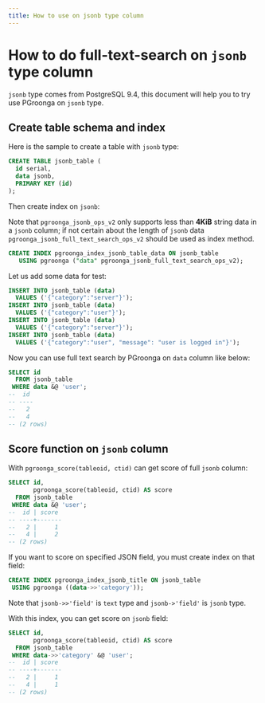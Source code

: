 ```yaml
---
title: How to use on jsonb type column
---
```


# How to do full-text-search on `jsonb` type column

`jsonb` type comes from PostgreSQL 9.4, this document will help you to try use PGroonga on `jsonb` type.

## Create table schema and index

Here is the sample to create a table with `jsonb` type:

```sql
CREATE TABLE jsonb_table (
  id serial,
  data jsonb,
  PRIMARY KEY (id)
);
```

Then create index on `jsonb`:

Note that `pgroonga_jsonb_ops_v2` only supports less than **4KiB**
string data in a `jsonb` column; if not certain about the length of
`jsonb` data `pgroonga_jsonb_full_text_search_ops_v2` should be used
as index method.

```sql
CREATE INDEX pgroonga_index_jsonb_table_data ON jsonb_table
   USING pgroonga ("data" pgroonga_jsonb_full_text_search_ops_v2);
```

Let us add some data for test:

```sql
INSERT INTO jsonb_table (data)
  VALUES ('{"category":"server"}');
INSERT INTO jsonb_table (data)
  VALUES ('{"category":"user"}');
INSERT INTO jsonb_table (data)
  VALUES ('{"category":"server"}');
INSERT INTO jsonb_table (data)
  VALUES ('{"category":"user", "message": "user is logged in"}');
```

Now you can use full text search by PGroonga on `data` column like below:

```sql
SELECT id
  FROM jsonb_table
 WHERE data &@ 'user';
--  id
-- ----
--   2
--   4
-- (2 rows)
```

## Score function on `jsonb` column

With `pgroonga_score(tableoid, ctid)` can get score of full `jsonb` column:

```sql
SELECT id,
       pgroonga_score(tableoid, ctid) AS score
  FROM jsonb_table
 WHERE data &@ 'user';
--  id | score
-- ----+-------
--   2 |     1
--   4 |     2
-- (2 rows)
```

If you want to score on specified JSON field, you must create index on that field:

```sql
CREATE INDEX pgroonga_index_jsonb_title ON jsonb_table
 USING pgroonga ((data->>'category'));
```

Note that `jsonb->>'field'` is `text` type and `jsonb->'field'` is `jsonb` type.

With this index, you can get score on `jsonb` field:

```sql
SELECT id,
       pgroonga_score(tableoid, ctid) AS score
  FROM jsonb_table
 WHERE data->>'category' &@ 'user';
--  id | score
-- ----+-------
--   2 |     1
--   4 |     1
-- (2 rows)
```

